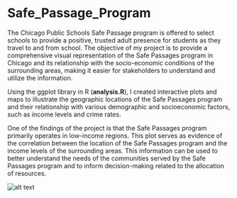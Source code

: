 # Safe_Passage_Program

The Chicago Public Schools Safe Passage program is offered to select schools to provide a positive, trusted adult presence for students as they travel to and from school. The objective of my project is to provide a comprehensive visual representation of the Safe Passages program in Chicago and its relationship with the socio-economic conditions of the surrounding areas, making it easier for stakeholders to understand and utilize the information.

Using the ggplot library in R (**analysis.R**), I created interactive plots and maps to illustrate the geographic locations of the Safe Passages program and their relationship with various demographic and socioeconomic factors, such as income levels and crime rates.

One of the findings of the project is that the Safe Passages program primarily operates in low-income regions. This plot serves as evidence of the correlation between the location of the Safe Passages program and the income levels of the surrounding areas. This information can be used to better understand the needs of the communities served by the Safe Passages program and to inform decision-making related to the allocation of resources. 

![alt text](https://github.com/cindyheqy/Safe_Passage_Program/blob/main/output_income.jpg?raw=true)
